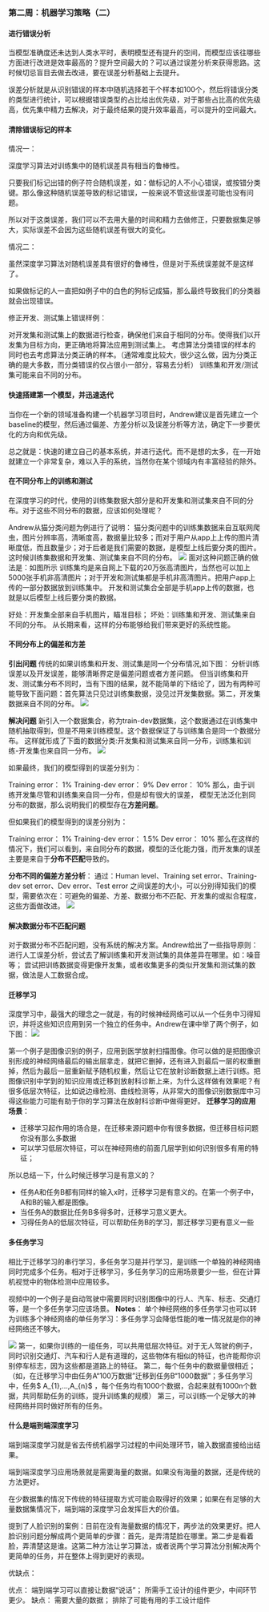 ### 第二周：机器学习策略（二）

#### 进行错误分析
当模型准确度还未达到人类水平时，表明模型还有提升的空间，而模型应该往哪些方面进行改进是效率最高的？提升空间最大的？可以通过误差分析来获得思路。这时候切忌盲目去做去改进，要在误差分析基础上去提升。

误差分析就是从识别错误的样本中随机选择若干个样本如100个，然后将错误分类的类型进行统计，可以根据错误类型的占比给出优先级，对于那些占比高的优先级高，优先集中精力去解决，对于最终结果的提升效率最高，可以提升的空间最大。

#### 清除错误标记的样本
情况一：

深度学习算法对训练集中的随机误差具有相当的鲁棒性。

只要我们标记出错的例子符合随机误差，如：做标记的人不小心错误，或按错分类键。那么像这种随机误差导致的标记错误，一般来说不管这些误差可能也没有问题。

所以对于这类误差，我们可以不去用大量的时间和精力去做修正，只要数据集足够大，实际误差不会因为这些随机误差有很大的变化。

情况二：

虽然深度学习算法对随机误差具有很好的鲁棒性，但是对于系统误差就不是这样了。

如果做标记的人一直把如例子中的白色的狗标记成猫，那么最终导致我们的分类器就会出现错误。

修正开发、测试集上错误样例：

对开发集和测试集上的数据进行检查，确保他们来自于相同的分布。使得我们以开发集为目标方向，更正确地将算法应用到测试集上。
考虑算法分类错误的样本的同时也去考虑算法分类正确的样本。（通常难度比较大，很少这么做，因为分类正确的是大多数，而分类错误的仅占很小一部分，容易去分析）
训练集和开发/测试集可能来自不同的分布。

#### 快速搭建第一个模型，并迅速迭代
当你在一个新的领域准备构建一个机器学习项目时，Andrew建议是首先建立一个baseline的模型，然后通过偏差、方差分析以及误差分析等方法，确定下一步要优化的方向和优先级。

总之就是：快速的建立自己的基本系统，并进行迭代。而不是想的太多，在一开始就建立一个非常复杂，难以入手的系统，当然你在某个领域内有丰富经验的除外。

#### 在不同分布上的训练和测试
在深度学习的时代，使用的训练集数据大部分是和开发集和测试集来自不同的分布。对于这些不同分布的数据，应该如何处理呢？

Andrew从猫分类问题为例进行了说明：
猫分类问题中的训练集数据来自互联网爬虫，图片分辨率高，清晰度高，数据量比较多；而对于用户从app上上传的图片清晰度低，而且数量少；对于后者是我们需要的数据，是模型上线后要分类的图片。这时候训练集数据和开发集、测试集来自不同的分布。
![](different_distribution.png)
面对这种问题正确的做法是：如图所示
训练集均是来自网上下载的20万张高清图片，当然也可以加上5000张手机非高清图片；对于开发和测试集都是手机非高清图片。把用户app上传的一部分数据放到训练集中。
开发和测试集合全部是手机app上传的数据，也就是以后模型上线后要分类的数据。

好处：开发集全部来自手机图片，瞄准目标；
坏处：训练集和开发、测试集来自不同的分布。
从长期来看，这样的分布能够给我们带来更好的系统性能。

#### 不同分布上的偏差和方差
**引出问题**
传统的如果训练集和开发、测试集是同一个分布情况,如下图：
分析训练误差以及开发误差，能够清晰界定是偏差问题或者方差问题。
但当训练集和开发、测试集分布不同时，当有下图的结果，就不能简单的下结论了，因为有两种可能导致下面问题：首先算法只见过训练集数据，没见过开发集数据。第二，开发集数据来自不同的分布。
![](data_mismatch.png)

**解决问题**
新引入一个数据集合，称为train-dev数据集，这个数据通过在训练集中随机抽取得到，但是不用来训练模型。这个数据保证了与训练集合是同一个数据分布。
这样就形成了下面的数据分类:开发集和测试集来自同一分布，训练集和训练-开发集也来自同一分布。
![](train_dev_set.png)

如果最终，我们的模型得到的误差分别为：

Training error： 1\%
Training-dev error： 9\%
Dev error： 10\%
那么，由于训练开发集尽管和训练集来自同一分布，但是却有很大的误差， 模型无法泛化到同分布的数据，那么说明我们的模型存在**方差问题**。

但如果我们的模型得到的误差分别为：

Training error： 1\%
Training-dev error： 1.5\%
Dev error： 10\%
那么在这样的情况下，我们可以看到，来自同分布的数据，模型的泛化能力强，而开发集的误差主要是来自于**分布不匹配**导致的。

**分布不同的偏差方差分析**：
通过：Human level、Training set error、Training-dev set error、Dev error、Test error 之间误差的大小，可以分别得知我们的模型，需要依次在：可避免的偏差、方差、数据分布不匹配、开发集的或拟合程度，这些方面做改进。
![](bias_var_mismatched.png)


#### 解决数据分布不匹配问题
对于数据分布不匹配问题，没有系统的解决方案。Andrew给出了一些指导原则：
进行人工误差分析，尝试去了解训练集和开发测试集的具体差异在哪里。如：噪音等；
尝试把训练数据变得更像开发集，或者收集更多的类似开发集和测试集的数据，做法是人工数据合成。

#### 迁移学习
深度学习中，最强大的理念之一就是，有的时候神经网络可以从一个任务中习得知识，并将这些知识应用到另一个独立的任务中。Andrew在课中举了两个例子，如下图：
![](transfer_learning.png)

第一个例子是图像识别的例子，应用到医学放射扫描图像。你可以做的是把图像识别形成的神经网络最后的输出层拿走，就把它删掉，还有进入到最后一层的权重删掉，然后为最后一层重新赋予随机权重，然后让它在放射诊断数据上进行训练。把图像识别中学到的知识应用或迁移到放射科诊断上来，为什么这样做有效果呢？有很多低层次特征，比如说边缘检测、曲线检测等，从非常大的图像识别数据库中习得这些能力可能有助于你的学习算法在放射科诊断中做得更好。
**迁移学习的应用场景**：
- 迁移学习起作用的场合是，在迁移来源问题中你有很多数据，但迁移目标问题你没有那么多数据
- 可以学习低层次特征，可以在神经网络的前面几层学到如何识别很多有用的特征；

所以总结一下，什么时候迁移学习是有意义的？
- 任务A和任务B都有同样的输入x时，迁移学习是有意义的。在第一个例子中，A和B的输入都是图像。
- 当任务A的数据比任务B多得多时，迁移学习意义更大。
- 习得任务A的低层次特征，可以帮助任务B的学习，那迁移学习更有意义一些

#### 多任务学习
相比于迁移学习的串行学习，多任务学习是并行学习，是训练一个单独的神经网络同时完成多个任务。相对于迁移学习，多任务学习的应用场景要少一些，但在计算机视觉中的物体检测中应用较多。

视频中的一个例子是自动驾驶中需要同时识别图像中的行人、汽车、标志、交通灯等，是一个多任务学习应该场景。
**Notes**：
单个神经网络的多任务学习也可以转为训练多个神经网络的单任务学习：多任务学习会降低性能的唯一情况就是你的神经网络还不够大。

![](multitask_learning.png)
第一，如果你训练的一组任务，可以共用低层次特征。对于无人驾驶的例子，同时识别交通灯、汽车和行人是有道理的，这些物体有相似的特征，也许能帮你识别停车标志，因为这些都是道路上的特征。
第二，每个任务中的数据量很相近；（如，在迁移学习中由任务A“100万数据”迁移到任务B“1000数据”；多任务学习中，任务$ A_{1},...,A_{n}$ ，每个任务均有1000个数据，合起来就有1000n个数据，共同帮助任务的训练，提升训练集的规模）
第三，可以训练一个足够大的神经网络并同时做好所有的任务。

#### 什么是端到端深度学习
端到端深度学习就是省去传统机器学习过程的中间处理环节，输入数据直接给出结果。

端到端深度学习应用场景就是需要海量的数据。如果没有海量的数据，还是传统的方法更好。

在少数据集的情况下传统的特征提取方式可能会取得好的效果；如果在有足够的大量数据集情况下，端到端的深度学习会发挥巨大的价值。

提到了人脸识别的案例：目前在没有海量数据的情况下，两步法的效果更好。把人脸识别问题分解成两个更简单的步骤：首先，是弄清楚脸在哪里。第二步是看着脸，弄清楚这是谁。这第二种方法让学习算法，或者说两个学习算法分别解决两个更简单的任务，并在整体上得到更好的表现。

优缺点：

优点：
端到端学习可以直接让数据“说话”；
所需手工设计的组件更少，中间环节更少。
缺点：
需要大量的数据；
排除了可能有用的手工设计组件

